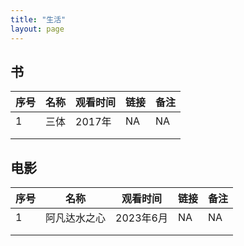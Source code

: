 ```yaml
---
title: "生活"
layout: page
---
```


## 书
  
| 序号 	| 名称 	| 观看时间 	| 链接 	| 备注 	|
|------	|------	|----------	|------	|------	|
| 1    	| 三体   | 2017年  	 | NA    | NA    |
|      	|      	|          	|      	|      	|
|      	|      	|          	|      	|      	|

## 电影
| 序号 	| 名称 	| 观看时间 	| 链接 	| 备注 	|
|------	|------	|----------	|------	|------ |
| 1    	| 阿凡达水之心	| 2023年6月 |  NA   |  NA  	|
|      	|      	|          	|      	|      	|
|      	|      	|          	|      	|      	|